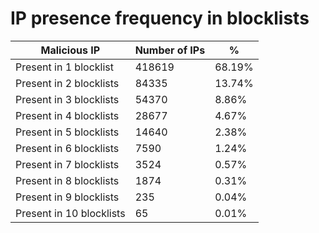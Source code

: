 # IP presence frequency in blocklists
| Malicious IP | Number of IPs | % |
|----|----|----|
| Present in 1 blocklist | 418619 | 68.19% |
| Present in 2 blocklists | 84335 | 13.74% |
| Present in 3 blocklists | 54370 | 8.86% |
| Present in 4 blocklists | 28677 | 4.67% |
| Present in 5 blocklists | 14640 | 2.38% |
| Present in 6 blocklists | 7590 | 1.24% |
| Present in 7 blocklists | 3524 | 0.57% |
| Present in 8 blocklists | 1874 | 0.31% |
| Present in 9 blocklists | 235 | 0.04% |
| Present in 10 blocklists | 65 | 0.01% |
